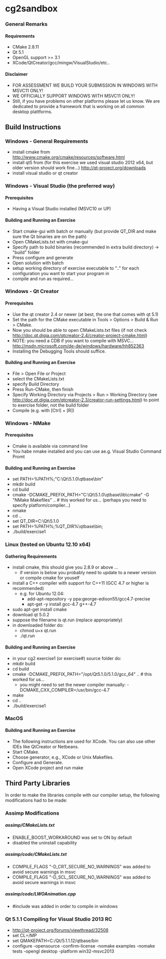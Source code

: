 cg2sandbox
==========

### General Remarks

#### Requirements

+ CMake 2.8.11
+ Qt 5.1
+ OpenGL support >= 3.1
+ XCode/QtCreator/gcc/mingw/VisualStudio/etc..

#### Disclaimer

+ FOR ASSESSMENT WE BUILD YOUR SUBMISSION IN WINDOWS WITH MSVC11 ONLY!
+ WE OFFICIALLY SUPPORT WINDOWS WITH MSVC11 ONLY!
+ Still, if you have problems on other platforms please let us know. 
We are dedicated to provide a framework that is working on all common desktop plattforms.


## Build Instructions

### Windows - General Requirements

+ install cmake from
    http://www.cmake.org/cmake/resources/software.html
+ install qt5 from (for this exercise we used visual studio 2012 x64, but older version should work fine...)
	http://qt-project.org/downloads
+ install visual studio or qt creator


### Windows - Visual Studio (the preferred way)

#### Prerequisites

+ Having a Visual Studio installed (MSVC10 or UP)

#### Building and Running an Exercise

+ Start cmake-gui with batch or manually (but provide QT_DIR and make sure the Qt binaries are on the path)
+ Open CMakeLists.txt with cmake-gui 
+ Specify path to build binaries (recommended in extra build directory) -> "build" folder
+ Press configure and generate
+ Open solution with batch
+ setup working directory of exercise executable to ".." for each configuration you want to start your program in
+ compile and run as required...


### Windows - Qt Creator

#### Prerequisites

+ Use the qt creator 2.4 or newer (at best, the one that comes with qt 5.1)
+ Set the path for the CMake executable in Tools > Options > Build & Run > CMake.
+ Now you should be able to open CMakeLists.txt files (if not check http://doc.qt.digia.com/qtcreator-2.4/creator-project-cmake.html)
+ NOTE: you need a CDB if you want to compile with MSVC... http://msdn.microsoft.com/de-de/windows/hardware/hh852363 
+ Installing the Debugging Tools should suffice.

#### Building and Running an Exercise

+ File > Open File or Project
+ select the CMakeLists.txt
+ specify Build Directory
+ Press Run-CMake, then finish
+ Specify Working Directory via Projects > Run > Working Directory (see http://doc.qt.digia.com/qtcreator-2.3/creator-run-settings.html)
  to point to exercise folder, not the build folder
+ Compile (e.g. with [Ctrl] + [R])


### Windows - NMake

#### Prerequisites

+ Cmake is available via command line
+ You habe nmake installed and you can use ae.g.  Visual Studio Command Promt

#### Building and Running an Exercise

+ set PATH=%PATH%;"C:\Qt\5.1.0\qtbase\bin\"
+ mkdir build
+ cd build
+ cmake -DCMAKE_PREFIX_PATH="C:\Qt\5.1.0\qtbase\lib\cmake" -G "NMake Makefiles" .. # this worked for us... (perhaps you need to specify platform/compiler...)
+ nmake
+ cd ..
+ set QT_DIR=C:\Qt\5.1.0
+ set PATH=%PATH%;%QT_DIR%\qtbase\bin;
+ ./build/exercise1


### Linux (tested on Ubuntu 12.10 x64)

####  Gathering Requirements

+ install cmake, this should give you 2.8.9 or above ...
	+ if version is below you probably need to update to a newer version or compile cmake for youself
+ install a C++ compiler with support for C++11 (GCC 4.7 or higher is recommended)
	+ e.g. for Ubuntu 12.04:
		- add-apt-repository -y ppa:george-edison55/gcc4.7-precise
		- apt-get -y install gcc-4.7 g++-4.7
+ sudo apt-get install cmake 
+ download qt 5.0.2
+ suppose the filename is qt.run (replace appropriately)
+ in downloaded folder do:
	+ chmod u+x qt.run
	+ ./qt.run

#### Building and Running an Exercise

+ in your cg2 exercise1 (or exercise#) source folder do:
+ mkdir build
+ cd build
+ cmake -DCMAKE_PREFIX_PATH="/opt/Qt5.1.0/5.1.0/gcc_64" ..  # this worked for us...
	+ you might need to set the newer compiler manually: -DCMAKE_CXX_COMPILER=/usr/bin/gcc-4.7
+ make
+ cd ..
+ ./build/exercise1


### MacOS

#### Building and Running an Exercise

+ The following instructions are used for XCode. You can also use other IDEs like QtCreator or Netbeans.
+ Start CMake.
+ Choose generator, e.g., XCode or Unix Makefiles.
+ Configure and Generate.
+ Open XCode project and run make


## Third Party Libraries
In order to make the libraries compile with our compiler setup, the following modifications had to be made:

### Assimp Modifications

##### assimp/CMakeLists.txt

+ ENABLE_BOOST_WORKAROUND was set to ON by default
+ disabled the uninstall capability

##### assimp/code/CMakeLists.txt

+ COMPILE_FLAGS "-D_CRT_SECURE_NO_WARNINGS" was added to avoid secure warnings in msvc  
+ COMPILE_FLAGS "-D_SCL_SECURE_NO_WARNINGS" was added to avoid secure warnings in msvc  

#####  assimp/code/LWOAnimation.cpp

+ \#include <functional> was added in order to compile in windows

### Qt 5.1.1 Compiling for Visual Studio 2013 RC

+ http://qt-project.org/forums/viewthread/32508
+ set CL=/MP
+ set QMAKEPATH=C:/Qt/5.1.1.12/qtbase/bin
+ configure -opensource -confirm-license -nomake examples -nomake tests -opengl desktop -platform win32-msvc2013